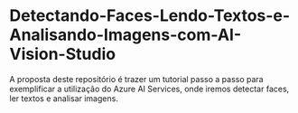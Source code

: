 # Detectando-Faces-Lendo-Textos-e-Analisando-Imagens-com-AI-Vision-Studio
A proposta deste repositório é trazer um tutorial passo a passo para exemplificar a utilização do Azure AI Services, onde iremos detectar faces, ler textos e analisar imagens.
